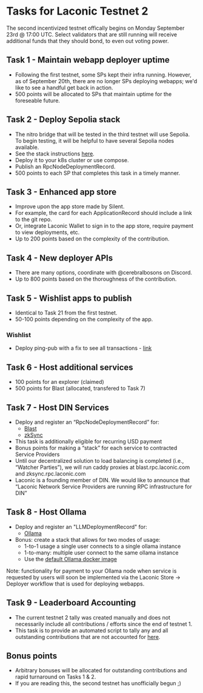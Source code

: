 # Tasks for Laconic Testnet 2

The second incentivized testnet offically begins on Monday September 23rd @ 17:00 UTC. Select validators that are still running will receive additional funds that they should bond, to even out voting power.

## Task 1 - Maintain webapp deployer uptime

* Following the first testnet, some SPs kept their infra running. However, as of September 20th, there are no longer SPs deploying webapps; we'd like to see a handful get back in action.
* 500 points will be allocated to SPs that maintain uptime for the foreseable future.

## Task 2 - Deploy Sepolia stack

* The nitro bridge that will be tested in the third testnet will use Sepolia. To begin testing, it will be helpful to have several Sepolia nodes available.
* See the stack instructions [here](https://git.vdb.to/cerc-io/eth-stack/src/branch/main/stack-orchestrator/stacks/eth/README.md).
* Deploy it to your k8s cluster or use compose.
* Publish an RpcNodeDeploymentRecord.
* 500 points to each SP that completes this task in a timely manner.

## Task 3 - Enhanced app store

* Improve upon the app store made by Silent.
* For example, the card for each ApplicationRecord should include a link to the git repo.
* Or, integrate Laconic Wallet to sign in to the app store, require payment to view deployments, etc.
* Up to 200 points based on the complexity of the contribution.

## Task 4 - New deployer APIs

* There are many options, coordinate with @cerebralbosons on Discord.
* Up to 800 points based on the thoroughness of the contribution.

## Task 5 - Wishlist apps to publish

* Identical to Task 21 from the first testnet.
* 50-100 points depending on the complexity of the app.

### Wishlist

* Deploy ping-pub with a fix to see all transactions - [link](https://git.vdb.to/cerc-io/cosmos-explorer)

## Task 6 - Host additional services

* 100 points for an explorer (claimed)
* 500 points for Blast (allocated, transfered to Task 7)

## Task 7 - Host DIN Services

* Deploy and register an “RpcNodeDeploymentRecord” for:
    * [Blast](https://docs.blast.io/tools/node-providers#how-to-run-your-own-nodes)
    * [zkSync](https://docs.zksync.io/zksync-node/running-node)
* This task is additionally eligible for recurring USD payment
* Bonus points for making a “stack” for each service to contracted Service Providers
* Until our decentralized solution to load balancing is completed (i.e., “Watcher Parties”), we will run caddy proxies at blast.rpc.laconic.com and zksync.rpc.laconic.com
* Laconic is a founding member of DIN. We would like to announce that “Laconic Network Service Providers are running RPC infrastructure for DIN”

## Task 8 - Host Ollama

* Deploy and register an "LLMDeploymentRecord" for:
    * [Ollama](https://github.com/ollama/ollama)
* Bonus: create a stack that allows for two modes of usage:
    * 1-to-1 usage a single user connects to a single ollama instance
    * 1-to-many: multiple user connect to the same ollama instance
    * Use the [default Ollama docker image](https://hub.docker.com/r/ollama/ollama)
 
Note: functionality for payment to your Ollama node when service is requested by users will soon be implemented via the Laconic Store → Deployer workflow that is used for deploying webapps.

## Task 9 - Leaderboard Accounting

* The current testnet 2 tally was created manually and does not necessarily include all contributions / efforts since the end of testnet 1.
* This task is to provide an automated script to tally any and all outstanding contributions that are not accounted for [here](https://github.com/LaconicNetwork/loro-testnet/pull/60).


## Bonus points

* Arbitrary bonuses will be allocated for outstanding contributions and rapid turnaround on Tasks 1 & 2.
* If you are reading this, the second testnet has unofficially begun ;)
